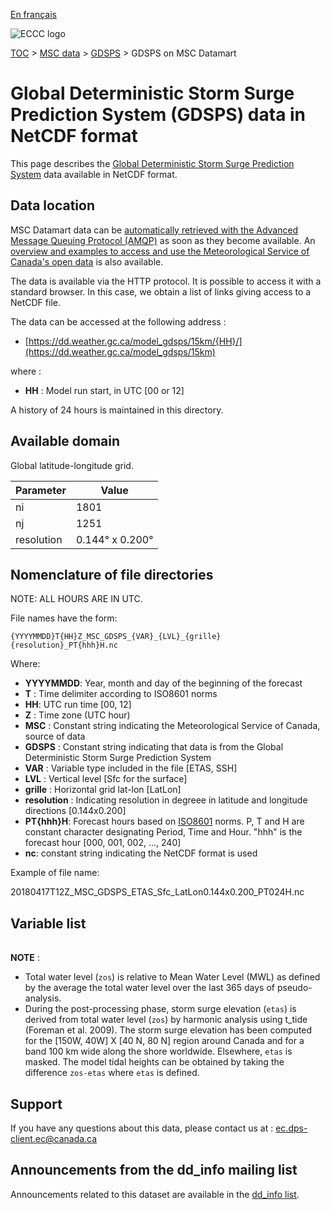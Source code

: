 [En français](readme_gdsps-datamart_fr.md)

![ECCC logo](../../img_eccc-logo.png)

[TOC](../../readme_en.md) > [MSC data](../readme_en.md) > [GDSPS](readme_gdsps_en.md) > GDSPS on MSC Datamart

# Global Deterministic Storm Surge Prediction System (GDSPS) data in NetCDF format

This page describes the [Global Deterministic Storm Surge Prediction System](readme_gdsps_en.md) data available in NetCDF format.

## Data location

MSC Datamart data can be [automatically retrieved with the Advanced Message Queuing Protocol (AMQP)](../../msc-datamart/amqp_en.md) as soon as they become available. An [overview and examples to access and use the Meteorological Service of Canada's open data](../../usage/readme_en.md) is also available.

The data is available via the HTTP protocol. It is possible to access it with a standard browser. In this case, we obtain a list of links giving access to a NetCDF file.

The data can be accessed at the following address :

* [https://dd.weather.gc.ca/model_gdsps/15km/{HH}/](https://dd.weather.gc.ca/model_gdsps/15km)

where :

* __HH__ : Model run start, in UTC [00 or 12]

A history of 24 hours is maintained in this directory.

## Available domain

Global latitude-longitude grid.

| Parameter | Value |
| ------ | ------ |
| ni | 1801 |
| nj | 1251 |
| resolution | 0.144° x 0.200° |

##    Nomenclature of file directories

NOTE: ALL HOURS ARE IN UTC.

File names have the form:

`{YYYYMMDD}T{HH}Z_MSC_GDSPS_{VAR}_{LVL}_{grille}{resolution}_PT{hhh}H.nc`

Where:

* __YYYYMMDD__: Year, month and day of the beginning of the forecast
* __T__ : Time delimiter according to ISO8601 norms
* __HH__: UTC run time [00, 12]
* __Z__ : Time zone (UTC hour)
* __MSC__ : Constant string indicating the Meteorological Service of Canada, source of data
* __GDSPS__ : Constant string indicating that data is from the Global Deterministic Storm Surge Prediction System 
* __VAR__ : Variable type included in the file [ETAS, SSH]
* __LVL__ : Vertical level [Sfc for the surface]
* __grille__ : Horizontal grid lat-lon [LatLon]
* __resolution__ : Indicating resolution in degreee in latitude and longitude directions [0.144x0.200] 
* __PT{hhh}H__: Forecast hours based on [ISO8601](https://en.wikipedia.org/wiki/ISO_8601) norms. P, T and H are constant character designating Period, Time and Hour. "hhh" is the forecast hour [000, 001, 002, ..., 240]
* __nc__: constant string indicating the NetCDF format is used

Example of file name:

20180417T12Z_MSC_GDSPS_ETAS_Sfc_LatLon0.144x0.200_PT024H.nc

##    Variable list

<table id="csv-table" class="display"></table>

<link href="https://cdn.jsdelivr.net/npm/simple-datatables@latest/dist/style.css" rel="stylesheet" type="text/css">
<script src="https://cdn.jsdelivr.net/npm/simple-datatables@latest"></script>
<script src="../../../js/variables_datatable.js" type="text/javascript"></script>
<script>
  loadTable("csv-table", "../../../assets/csv/GDSPS_en.csv", "EN");
</script>

__NOTE__ :

* Total water level (`zos`) is relative to Mean Water Level (MWL) as defined by the average the total water level over the last 365 days of pseudo-analysis.
* During the post-processing phase, storm surge elevation (`etas`) is derived from total water level (`zos`) by harmonic analysis using t_tide (Foreman et al. 2009). The storm surge elevation has been computed for the [150W, 40W] X [40 N, 80 N] region around Canada and for a band 100 km wide along the shore worldwide. Elsewhere, `etas` is masked. The model tidal heights can be obtained by taking the difference `zos-etas` where `etas` is defined.

## Support

If you have any questions about this data, please contact us at : [ec.dps-client.ec@canada.ca](mailto:ec.dps-client.ec@canada.ca)

## Announcements from the dd_info mailing list

Announcements related to this dataset are available in the [dd_info list](https://comm.collab.science.gc.ca/mailman3/postorius/lists/dd_info.comm.collab.science.gc.ca/).
